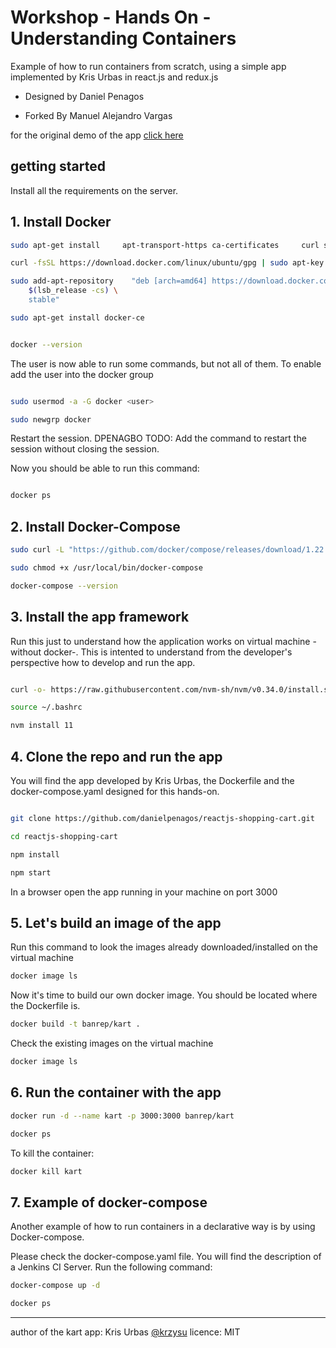 # Workshop - Hands On - Understanding Containers

Example of how to run containers from scratch, using a simple app implemented by Kris Urbas in react.js and redux.js

- Designed by Daniel Penagos
  
- Forked By Manuel Alejandro Vargas

for the original demo of the app [click here](http://krzysu.github.io/reactjs-shopping-cart/)

## getting started

Install all the requirements on the server.

## 1. Install Docker

```sh
sudo apt-get install     apt-transport-https ca-certificates     curl software-properties-common

curl -fsSL https://download.docker.com/linux/ubuntu/gpg | sudo apt-key add -

sudo add-apt-repository    "deb [arch=amd64] https://download.docker.com/linux/ubuntu \
    $(lsb_release -cs) \
    stable"

sudo apt-get install docker-ce


docker --version

```

The user is now able to run some commands, but not all of them. To enable add the user into the docker group

```sh

sudo usermod -a -G docker <user>

sudo newgrp docker

```

Restart the session.
DPENAGBO TODO: Add the command to restart the session without closing the session.

Now you should be able to run this command:

```sh

docker ps

```

## 2. Install Docker-Compose

```sh
sudo curl -L "https://github.com/docker/compose/releases/download/1.22.0/docker-compose-$(uname -s)-$(uname -m)" -o /usr/local/bin/docker-compose

sudo chmod +x /usr/local/bin/docker-compose

docker-compose --version

```

## 3. Install the app framework

Run this just to understand how the application works on virtual machine -without docker-. This is intented to understand from the developer's perspective how to develop and run the app.

```sh

curl -o- https://raw.githubusercontent.com/nvm-sh/nvm/v0.34.0/install.sh | bash

source ~/.bashrc

nvm install 11

```

## 4. Clone the repo and run the app

You will find the app developed by Kris Urbas, the Dockerfile and the docker-compose.yaml designed for this hands-on.

```sh

git clone https://github.com/danielpenagos/reactjs-shopping-cart.git

cd reactjs-shopping-cart

npm install

npm start

```

In a browser open the app running in your machine on port 3000

## 5. Let's build an image of the app

Run this command to look the images already downloaded/installed on the virtual machine

```sh
docker image ls
```

Now it's time to build our own docker image. You should be located where the Dockerfile is.

```sh
docker build -t banrep/kart .
```

Check the existing images on the virtual machine

```sh
docker image ls
```

## 6. Run the container with the app

```sh
docker run -d --name kart -p 3000:3000 banrep/kart

docker ps

```

To kill the container:

```sh
docker kill kart
```

## 7. Example of docker-compose

Another example of how to run containers in a declarative way is by using Docker-compose.

Please check the docker-compose.yaml file. You will find the description of a Jenkins CI Server. Run the following command:

```sh
docker-compose up -d

docker ps
```

* * *

author of the kart app: Kris Urbas [@krzysu](https://twitter.com/krzysu)
licence: MIT
